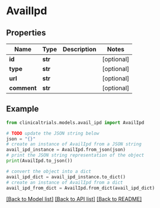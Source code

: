 # AvailIpd


## Properties

Name | Type | Description | Notes
------------ | ------------- | ------------- | -------------
**id** | **str** |  | [optional] 
**type** | **str** |  | [optional] 
**url** | **str** |  | [optional] 
**comment** | **str** |  | [optional] 

## Example

```python
from clinicaltrials.models.avail_ipd import AvailIpd

# TODO update the JSON string below
json = "{}"
# create an instance of AvailIpd from a JSON string
avail_ipd_instance = AvailIpd.from_json(json)
# print the JSON string representation of the object
print(AvailIpd.to_json())

# convert the object into a dict
avail_ipd_dict = avail_ipd_instance.to_dict()
# create an instance of AvailIpd from a dict
avail_ipd_from_dict = AvailIpd.from_dict(avail_ipd_dict)
```
[[Back to Model list]](../README.md#documentation-for-models) [[Back to API list]](../README.md#documentation-for-api-endpoints) [[Back to README]](../README.md)


